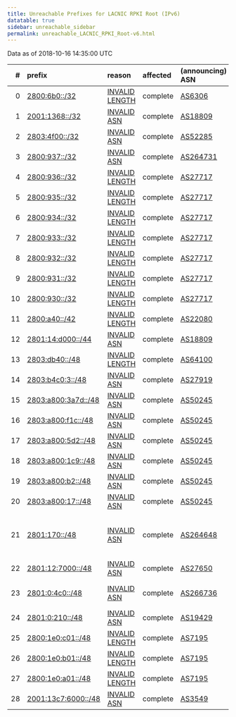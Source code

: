 ```yaml
---
title: Unreachable Prefixes for LACNIC RPKI Root (IPv6)
datatable: true
sidebar: unreachable_sidebar
permalink: unreachable_LACNIC_RPKI_Root-v6.html
---
```


Data as of 2018-10-16 14:35:00 UTC


<div class="datatable-begin"></div>

|   # | prefix                                                           | reason                                                                                                     | affected   | (announcing) ASN                         | AS Name                                                 |   unreachable /48s |
|----:|:-----------------------------------------------------------------|:-----------------------------------------------------------------------------------------------------------|:-----------|:-----------------------------------------|:--------------------------------------------------------|-------------------:|
|   0 | [2800:6b0::/32](https://stat.ripe.net/2800:6b0::/32)             | [INVALID LENGTH](https://rpki-validator.ripe.net/announcement-preview?asn=AS6306&prefix=2800:6b0::/32)     | complete   | [AS6306](unreachable_AS6306-v6.html)     | TELEFONICA VENEZOLANA                                   |              65536 |
|   1 | [2001:1368::/32](https://stat.ripe.net/2001:1368::/32)           | [INVALID ASN](https://rpki-validator.ripe.net/announcement-preview?asn=AS18809&prefix=2001:1368::/32)      | complete   | [AS18809](unreachable_AS18809-v6.html)   | Cable Onda                                              |              65536 |
|   2 | [2803:4f00::/32](https://stat.ripe.net/2803:4f00::/32)           | [INVALID ASN](https://rpki-validator.ripe.net/announcement-preview?asn=AS52285&prefix=2803:4f00::/32)      | complete   | [AS52285](unreachable_AS52285-v6.html)   | Ewinet C.A.                                             |              65536 |
|   3 | [2800:937::/32](https://stat.ripe.net/2800:937::/32)             | [INVALID ASN](https://rpki-validator.ripe.net/announcement-preview?asn=AS264731&prefix=2800:937::/32)      | complete   | [AS264731](unreachable_AS264731-v6.html) | Corporacion Digitel C.A.                                |              65536 |
|   4 | [2800:936::/32](https://stat.ripe.net/2800:936::/32)             | [INVALID LENGTH](https://rpki-validator.ripe.net/announcement-preview?asn=AS27717&prefix=2800:936::/32)    | complete   | [AS27717](unreachable_AS27717-v6.html)   | Corporacion Digitel C.A.                                |              65536 |
|   5 | [2800:935::/32](https://stat.ripe.net/2800:935::/32)             | [INVALID LENGTH](https://rpki-validator.ripe.net/announcement-preview?asn=AS27717&prefix=2800:935::/32)    | complete   | [AS27717](unreachable_AS27717-v6.html)   | Corporacion Digitel C.A.                                |              65536 |
|   6 | [2800:934::/32](https://stat.ripe.net/2800:934::/32)             | [INVALID LENGTH](https://rpki-validator.ripe.net/announcement-preview?asn=AS27717&prefix=2800:934::/32)    | complete   | [AS27717](unreachable_AS27717-v6.html)   | Corporacion Digitel C.A.                                |              65536 |
|   7 | [2800:933::/32](https://stat.ripe.net/2800:933::/32)             | [INVALID LENGTH](https://rpki-validator.ripe.net/announcement-preview?asn=AS27717&prefix=2800:933::/32)    | complete   | [AS27717](unreachable_AS27717-v6.html)   | Corporacion Digitel C.A.                                |              65536 |
|   8 | [2800:932::/32](https://stat.ripe.net/2800:932::/32)             | [INVALID LENGTH](https://rpki-validator.ripe.net/announcement-preview?asn=AS27717&prefix=2800:932::/32)    | complete   | [AS27717](unreachable_AS27717-v6.html)   | Corporacion Digitel C.A.                                |              65536 |
|   9 | [2800:931::/32](https://stat.ripe.net/2800:931::/32)             | [INVALID LENGTH](https://rpki-validator.ripe.net/announcement-preview?asn=AS27717&prefix=2800:931::/32)    | complete   | [AS27717](unreachable_AS27717-v6.html)   | Corporacion Digitel C.A.                                |              65536 |
|  10 | [2800:930::/32](https://stat.ripe.net/2800:930::/32)             | [INVALID LENGTH](https://rpki-validator.ripe.net/announcement-preview?asn=AS27717&prefix=2800:930::/32)    | complete   | [AS27717](unreachable_AS27717-v6.html)   | Corporacion Digitel C.A.                                |              65536 |
|  11 | [2800:a40::/42](https://stat.ripe.net/2800:a40::/42)             | [INVALID LENGTH](https://rpki-validator.ripe.net/announcement-preview?asn=AS22080&prefix=2800:a40::/42)    | complete   | [AS22080](unreachable_AS22080-v6.html)   | Broadbandtech S. A.                                     |                 64 |
|  12 | [2801:14:d000::/44](https://stat.ripe.net/2801:14:d000::/44)     | [INVALID ASN](https://rpki-validator.ripe.net/announcement-preview?asn=AS18809&prefix=2801:14:d000::/44)   | complete   | [AS18809](unreachable_AS18809-v6.html)   | Cable Onda                                              |                 16 |
|  13 | [2803:db40::/48](https://stat.ripe.net/2803:db40::/48)           | [INVALID LENGTH](https://rpki-validator.ripe.net/announcement-preview?asn=AS64100&prefix=2803:db40::/48)   | complete   | [AS64100](unreachable_AS64100-v6.html)   | PRIVATEL S.R.L.                                         |                  1 |
|  14 | [2803:b4c0:3::/48](https://stat.ripe.net/2803:b4c0:3::/48)       | [INVALID ASN](https://rpki-validator.ripe.net/announcement-preview?asn=AS27919&prefix=2803:b4c0:3::/48)    | complete   | [AS27919](unreachable_AS27919-v6.html)   | IXP ECUADOR                                             |                  1 |
|  15 | [2803:a800:3a7d::/48](https://stat.ripe.net/2803:a800:3a7d::/48) | [INVALID ASN](https://rpki-validator.ripe.net/announcement-preview?asn=AS50245&prefix=2803:a800:3a7d::/48) | complete   | [AS50245](unreachable_AS50245-v6.html)   | SERVEREL-AS - Serverel Inc.                             |                  1 |
|  16 | [2803:a800:f1c::/48](https://stat.ripe.net/2803:a800:f1c::/48)   | [INVALID ASN](https://rpki-validator.ripe.net/announcement-preview?asn=AS50245&prefix=2803:a800:f1c::/48)  | complete   | [AS50245](unreachable_AS50245-v6.html)   | SERVEREL-AS - Serverel Inc.                             |                  1 |
|  17 | [2803:a800:5d2::/48](https://stat.ripe.net/2803:a800:5d2::/48)   | [INVALID ASN](https://rpki-validator.ripe.net/announcement-preview?asn=AS50245&prefix=2803:a800:5d2::/48)  | complete   | [AS50245](unreachable_AS50245-v6.html)   | SERVEREL-AS - Serverel Inc.                             |                  1 |
|  18 | [2803:a800:1c9::/48](https://stat.ripe.net/2803:a800:1c9::/48)   | [INVALID ASN](https://rpki-validator.ripe.net/announcement-preview?asn=AS50245&prefix=2803:a800:1c9::/48)  | complete   | [AS50245](unreachable_AS50245-v6.html)   | SERVEREL-AS - Serverel Inc.                             |                  1 |
|  19 | [2803:a800:b2::/48](https://stat.ripe.net/2803:a800:b2::/48)     | [INVALID ASN](https://rpki-validator.ripe.net/announcement-preview?asn=AS50245&prefix=2803:a800:b2::/48)   | complete   | [AS50245](unreachable_AS50245-v6.html)   | SERVEREL-AS - Serverel Inc.                             |                  1 |
|  20 | [2803:a800:17::/48](https://stat.ripe.net/2803:a800:17::/48)     | [INVALID ASN](https://rpki-validator.ripe.net/announcement-preview?asn=AS50245&prefix=2803:a800:17::/48)   | complete   | [AS50245](unreachable_AS50245-v6.html)   | SERVEREL-AS - Serverel Inc.                             |                  1 |
|  21 | [2801:170::/48](https://stat.ripe.net/2801:170::/48)             | [INVALID ASN](https://rpki-validator.ripe.net/announcement-preview?asn=AS264648&prefix=2801:170::/48)      | complete   | [AS264648](unreachable_AS264648-v6.html) | Fondo Rotatorio del Ministerio de Relaciones Exteriores |                  1 |
|  22 | [2801:12:7000::/48](https://stat.ripe.net/2801:12:7000::/48)     | [INVALID ASN](https://rpki-validator.ripe.net/announcement-preview?asn=AS27650&prefix=2801:12:7000::/48)   | complete   | [AS27650](unreachable_AS27650-v6.html)   | EMTEL S.A. E.S.P.                                       |                  1 |
|  23 | [2801:0:4c0::/48](https://stat.ripe.net/2801:0:4c0::/48)         | [INVALID ASN](https://rpki-validator.ripe.net/announcement-preview?asn=AS266736&prefix=2801:0:4c0::/48)    | complete   | [AS266736](unreachable_AS266736-v6.html) | Universidad Tecnologica de Pereira                      |                  1 |
|  24 | [2801:0:210::/48](https://stat.ripe.net/2801:0:210::/48)         | [INVALID ASN](https://rpki-validator.ripe.net/announcement-preview?asn=AS19429&prefix=2801:0:210::/48)     | complete   | [AS19429](unreachable_AS19429-v6.html)   | ETB - Colombia                                          |                  1 |
|  25 | [2800:1e0:c01::/48](https://stat.ripe.net/2800:1e0:c01::/48)     | [INVALID LENGTH](https://rpki-validator.ripe.net/announcement-preview?asn=AS7195&prefix=2800:1e0:c01::/48) | complete   | [AS7195](unreachable_AS7195-v6.html)     | Telecorp Colombia S.A.                                  |                  1 |
|  26 | [2800:1e0:b01::/48](https://stat.ripe.net/2800:1e0:b01::/48)     | [INVALID LENGTH](https://rpki-validator.ripe.net/announcement-preview?asn=AS7195&prefix=2800:1e0:b01::/48) | complete   | [AS7195](unreachable_AS7195-v6.html)     | Telecorp Colombia S.A.                                  |                  1 |
|  27 | [2800:1e0:a01::/48](https://stat.ripe.net/2800:1e0:a01::/48)     | [INVALID LENGTH](https://rpki-validator.ripe.net/announcement-preview?asn=AS7195&prefix=2800:1e0:a01::/48) | complete   | [AS7195](unreachable_AS7195-v6.html)     | Telecorp Colombia S.A.                                  |                  1 |
|  28 | [2001:13c7:6000::/48](https://stat.ripe.net/2001:13c7:6000::/48) | [INVALID ASN](https://rpki-validator.ripe.net/announcement-preview?asn=AS3549&prefix=2001:13c7:6000::/48)  | complete   | [AS3549](unreachable_AS3549-v6.html)     | LVLT-3549 - Level 3 Parent                              |                  1 |

<div class="datatable-end"></div>